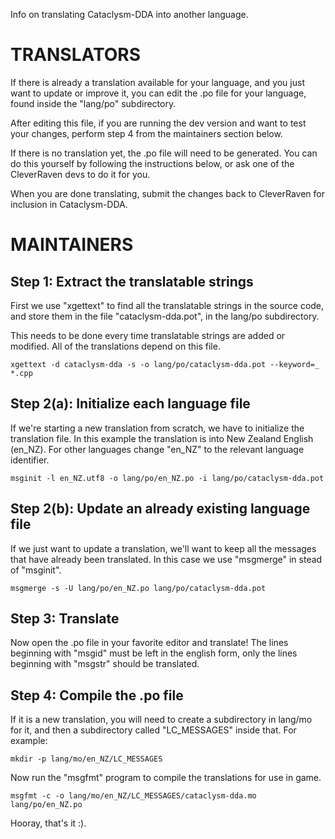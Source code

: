 Info on translating Cataclysm-DDA into another language.


TRANSLATORS
===========

If there is already a translation available for your language,
and you just want to update or improve it,
you can edit the .po file for your language,
found inside the "lang/po" subdirectory.

After editing this file,
if you are running the dev version and want to test your changes,
perform step 4 from the maintainers section below.


If there is no translation yet,
the .po file will need to be generated.
You can do this yourself by following the instructions below,
or ask one of the CleverRaven devs to do it for you.

When you are done translating,
submit the changes back to CleverRaven for inclusion in Cataclysm-DDA.


MAINTAINERS
===========


Step 1: Extract the translatable strings
----------------------------------------

First we use "xgettext" to find all the translatable strings in the source code,
and store them in the file "cataclysm-dda.pot",
in the lang/po subdirectory.

This needs to be done every time translatable strings are added or modified.
All of the translations depend on this file.

    xgettext -d cataclysm-dda -s -o lang/po/cataclysm-dda.pot --keyword=_ *.cpp


Step 2(a): Initialize each language file
----------------------------------------

If we're starting a new translation from scratch,
we have to initialize the translation file.
In this example the translation is into New Zealand English (en_NZ).
For other languages change "en_NZ" to the relevant language identifier.

    msginit -l en_NZ.utf8 -o lang/po/en_NZ.po -i lang/po/cataclysm-dda.pot


Step 2(b): Update an already existing language file
---------------------------------------------------

If we just want to update a translation,
we'll want to keep all the messages that have already been translated.
In this case we use "msgmerge" in stead of "msginit".

    msgmerge -s -U lang/po/en_NZ.po lang/po/cataclysm-dda.pot


Step 3: Translate
-----------------

Now open the .po file in your favorite editor and translate!
The lines beginning with "msgid" must be left in the english form,
only the lines beginning with "msgstr" should be translated.


Step 4: Compile the .po file
----------------------------

If it is a new translation,
you will need to create a subdirectory in lang/mo for it,
and then a subdirectory called "LC_MESSAGES" inside that.
For example:

    mkdir -p lang/mo/en_NZ/LC_MESSAGES

Now run the "msgfmt" program to compile the translations for use in game.

    msgfmt -c -o lang/mo/en_NZ/LC_MESSAGES/cataclysm-dda.mo lang/po/en_NZ.po

Hooray, that's it :).

